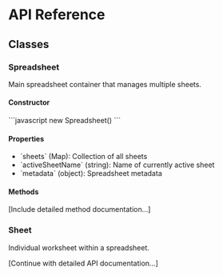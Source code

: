 # API Reference

## Classes

### Spreadsheet

Main spreadsheet container that manages multiple sheets.

#### Constructor

\`\`\`javascript
new Spreadsheet()
\`\`\`

#### Properties

- \`sheets\` (Map): Collection of all sheets
- \`activeSheetName\` (string): Name of currently active sheet
- \`metadata\` (object): Spreadsheet metadata

#### Methods

[Include detailed method documentation...]

### Sheet

Individual worksheet within a spreadsheet.

[Continue with detailed API documentation...]

